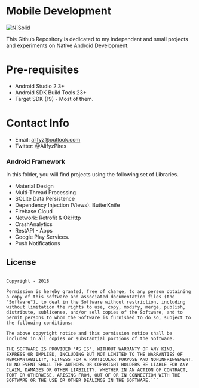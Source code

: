 # Mobile Development 

[![N|Solid](https://cldup.com/dTxpPi9lDf.thumb.png)](https://nodesource.com/products/nsolid)

This Github Repository is dedicated to my independent and small projects and experiments on Native Android Development. 


# Pre-requisites

  - Android Studio 2.3+
  - Android SDK Build Tools 23+
  - Target SDK (19) - Most of them. 
 
# Contact Info

- Email: alifyz@outlook.com
- Twitter: @AlifyzPires

### Android Framework

In this folder, you will find projects using the following set of Libraries. 

- Material Design 
- Multi-Thread Processing 
- SQLite Data Persistence
- Dependency Injection (Views): ButterKnife
- Firebase Cloud
- Network: Retrofit & OkHttp
- CrashAnalytics
- RestAPI - Apps
- Google Play Services. 
- Push Notifications

License
----

```MIT

Copyright - 2018

Permission is hereby granted, free of charge, to any person obtaining a copy of this software and associated documentation files (the "Software"), to deal in the Software without restriction, including without limitation the rights to use, copy, modify, merge, publish, distribute, sublicense, and/or sell copies of the Software, and to permit persons to whom the Software is furnished to do so, subject to the following conditions:

The above copyright notice and this permission notice shall be included in all copies or substantial portions of the Software.

THE SOFTWARE IS PROVIDED "AS IS", WITHOUT WARRANTY OF ANY KIND, EXPRESS OR IMPLIED, INCLUDING BUT NOT LIMITED TO THE WARRANTIES OF MERCHANTABILITY, FITNESS FOR A PARTICULAR PURPOSE AND NONINFRINGEMENT. IN NO EVENT SHALL THE AUTHORS OR COPYRIGHT HOLDERS BE LIABLE FOR ANY CLAIM, DAMAGES OR OTHER LIABILITY, WHETHER IN AN ACTION OF CONTRACT, TORT OR OTHERWISE, ARISING FROM, OUT OF OR IN CONNECTION WITH THE SOFTWARE OR THE USE OR OTHER DEALINGS IN THE SOFTWARE.```

